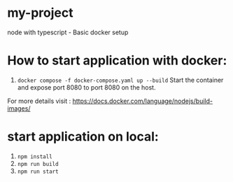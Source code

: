 # my-project
node with typescript - Basic docker setup

# How to start application with docker:

1. ```docker compose -f docker-compose.yaml up --build```
Start the container and expose port 8080 to port 8080 on the host.


For more details visit : https://docs.docker.com/language/nodejs/build-images/

# start application on local:
1. ```npm install```
2. ```npm run build```
3. ```npm run start```



